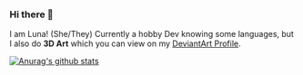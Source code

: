 ### Hi there 👋

I am Luna! (She/They)
Currently a hobby Dev knowing some languages, but I also do **3D Art** which you can view on my [DeviantArt Profile](https://deviantart.com/shinixsensei).

[![Anurag's github stats](https://github-readme-stats.vercel.app/api?username=shinixsensei-dev&show_icons=true&theme=radical)](https://github.com/anuraghazra/github-readme-stats)

<!--
**shinixsensei-dev/shinixsensei-dev** is a ✨ _special_ ✨ repository because its `README.md` (this file) appears on your GitHub profile.

Here are some ideas to get you started:

- 🔭 I’m currently working on ...
- 🌱 I’m currently learning ...
- 👯 I’m looking to collaborate on ...
- 🤔 I’m looking for help with ...
- 💬 Ask me about ...
- 📫 How to reach me: ...
- 😄 Pronouns: ...
- ⚡ Fun fact: ...
-->
